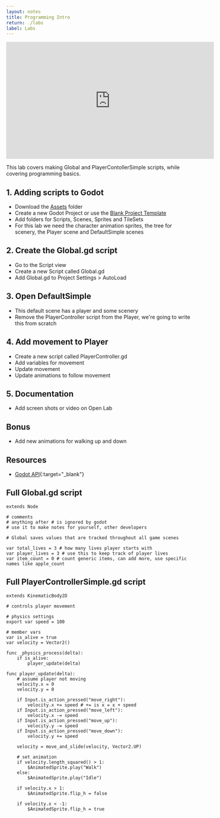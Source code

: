 ```yaml
---
layout: notes
title: Programming Intro
return: ./labs
label: Labs
---
```


<iframe width="560" height="315" src="https://www.youtube.com/embed/go0W1zRwJlw?rel=0" frameborder="0" allowfullscreen></iframe>

This lab covers making Global and PlayerContollerSimple scripts, while covering programming basics.

## 1. Adding scripts to Godot
- Download the [Assets](./270_Assets.zip) folder
- Create a new Godot Project or use the [Blank Project Template](./270_Template.zip)
- Add folders for Scripts, Scenes, Sprites and TileSets
- For this lab we need the character animation sprites, the tree for scenery, the Player scene and DefaultSimple scenes

## 2. Create the Global.gd script
- Go to the Script view
- Create a new Script called Global.gd
- Add Global.gd to Project Settings > AutoLoad

## 3. Open DefaultSimple
- This default scene has a player and some scenery
- Remove the PlayerController script from the Player, we're going to write this from scratch

## 4. Add movement to Player
- Create a new script called PlayerController.gd
- Add variables for movement
- Update movement
- Update animations to follow movement

## 5. Documentation
- Add screen shots or video on Open Lab

## Bonus
- Add new animations for walking up and down

## Resources
- [Godot API](https://docs.godotengine.org/en/stable/classes/index.html){:target="_blank"}

## Full Global.gd script
```
extends Node

# comments
# anything after # is ignored by godot
# use it to make notes for yourself, other developers

# Global saves values that are tracked throughout all game scenes

var total_lives = 3 # how many lives player starts with
var player_lives = 3 # use this to keep track of player lives
var item_count = 0 # count generic items, can add more, use specific names like apple_count

```

## Full PlayerControllerSimple.gd script
```
extends KinematicBody2D

# controls player movement

# physics settings 
export var speed = 100

# member vars
var is_alive = true
var velocity = Vector2()

func _physics_process(delta):
	if is_alive:
		player_update(delta)
	
func player_update(delta):
	# assume player not moving
	velocity.x = 0
	velocity.y = 0
	
	if Input.is_action_pressed("move_right"):
		velocity.x += speed # += is x = x + speed
	if Input.is_action_pressed("move_left"):
		velocity.x -= speed
	if Input.is_action_pressed("move_up"):
		velocity.y -= speed
	if Input.is_action_pressed("move_down"):
		velocity.y += speed
	
	velocity = move_and_slide(velocity, Vector2.UP)
		
	# set animation
	if velocity.length_squared() > 1:
		$AnimatedSprite.play("Walk")
	else:
		$AnimatedSprite.play("Idle")

	if velocity.x > 1:
		$AnimatedSprite.flip_h = false
	
	if velocity.x < -1:
		$AnimatedSprite.flip_h = true

```